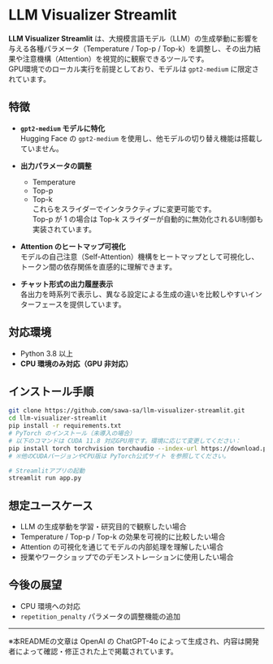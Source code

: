 # LLM Visualizer Streamlit

**LLM Visualizer Streamlit** は、大規模言語モデル（LLM）の生成挙動に影響を与える各種パラメータ（Temperature / Top-p / Top-k）を調整し、その出力結果や注意機構（Attention）を視覚的に観察できるツールです。  
GPU環境でのローカル実行を前提としており、モデルは `gpt2-medium` に限定されています。

## 特徴

- **`gpt2-medium` モデルに特化**  
  Hugging Face の `gpt2-medium` を使用し、他モデルの切り替え機能は搭載していません。

- **出力パラメータの調整**  
  - Temperature  
  - Top-p  
  - Top-k  
  これらをスライダーでインタラクティブに変更可能です。  
  Top-p が 1 の場合は Top-k スライダーが自動的に無効化されるUI制御も実装されています。

- **Attention のヒートマップ可視化**  
  モデルの自己注意（Self-Attention）機構をヒートマップとして可視化し、トークン間の依存関係を直感的に理解できます。

- **チャット形式の出力履歴表示**  
  各出力を時系列で表示し、異なる設定による生成の違いを比較しやすいインターフェースを提供しています。

## 対応環境

- Python 3.8 以上
- **CPU 環境のみ対応（GPU 非対応）**

## インストール手順
```bash
git clone https://github.com/sawa-sa/llm-visualizer-streamlit.git
cd llm-visualizer-streamlit
pip install -r requirements.txt
# PyTorch のインストール（未導入の場合）
# 以下のコマンドは CUDA 11.8 対応GPU用です。環境に応じて変更してください：
pip install torch torchvision torchaudio --index-url https://download.pytorch.org/whl/cu118
# ※他のCUDAバージョンやCPU版は PyTorch公式サイト を参照してください。

# Streamlitアプリの起動
streamlit run app.py
```

## 想定ユースケース

- LLM の生成挙動を学習・研究目的で観察したい場合
- Temperature / Top-p / Top-k の効果を可視的に比較したい場合
- Attention の可視化を通じてモデルの内部処理を理解したい場合
- 授業やワークショップでのデモンストレーションに使用したい場合

## 今後の展望

- CPU 環境への対応
- `repetition_penalty` パラメータの調整機能の追加

---

※本READMEの文章は OpenAI の ChatGPT-4o によって生成され、内容は開発者によって確認・修正された上で掲載されています。
